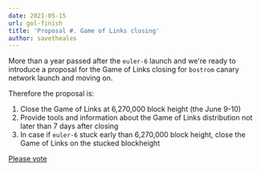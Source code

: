 ```yaml
---
date: 2021-05-15
url: gol-finish
title: 'Proposal #. Game of Links closing'
author: savetheales
---
```


More than a year passed after the `euler-6` launch and we're ready to introduce a proposal for the Game of Links closing for `bostrom` canary network launch and moving on.

Therefore the proposal is:

1. Close the Game of Links at 6,270,000 block height (the June 9-10)
2. Provide tools and information about the Game of Links distribution not later than 7 days after closing
3. In case if `euler-6` stuck early than 6,270,000 block height, close the Game of Links on the stucked blockheight

[Please vote](https://cyber.page/governance/NN)